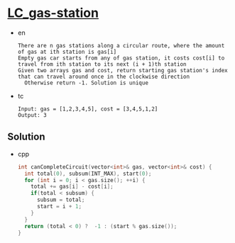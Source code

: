 # [LC_gas-station](https://leetcode.com/problems/gas-station)

* en

  ```en
  There are n gas stations along a circular route, where the amount of gas at ith station is gas[i]
  Empty gas car starts from any of gas station, it costs cost[i] to travel from ith station to its next (i + 1)th station
  Given two arrays gas and cost, return starting gas station's index that can travel around once in the clockwise direction
    Otherwise return -1. Solution is unique
  ```

* tc

  ```tc
  Input: gas = [1,2,3,4,5], cost = [3,4,5,1,2]
  Output: 3
  ```

## Solution

* cpp

  ```cpp
  int canCompleteCircuit(vector<int>& gas, vector<int>& cost) {
    int total(0), subsum(INT_MAX), start(0);
    for (int i = 0; i < gas.size(); ++i) {
      total += gas[i] - cost[i];
      if(total < subsum) {
        subsum = total;
        start = i + 1;
      }
    }
    return (total < 0) ?  -1 : (start % gas.size());
  }
  ```
